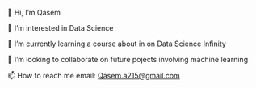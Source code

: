 👋 Hi, I’m Qasem

👀 I’m interested in Data Science

🌱 I’m currently learning a course about in on Data Science Infinity

💞️ I’m looking to collaborate on future pojects involving machine learning

📫 How to reach me email: Qasem.a215@gmail.com
